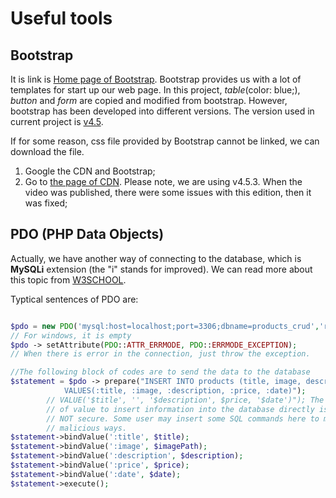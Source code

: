 # Useful tools

## Bootstrap

It is link is [Home page of Bootstrap](https://getbootstrap.com/).  Bootstrap provides us with a lot of templates for start up our web page. In this project, *table*(color: blue;), *button* and *form* are copied and modified from bootstrap. However, bootstrap has been developed into different versions. The version used in current project is [v4.5](https://getbootstrap.com/docs/4.5/getting-started/introduction/).

If for some reason, css file provided by Bootstrap cannot be linked, we can download the file.

1. Google the CDN and Bootstrap;
2. Go to [the page of CDN](https://www.bootstrapcdn.com/). Please note, we are using v4.5.3. When the video was published, there were some issues with this edition, then it was fixed;

## PDO (PHP Data Objects)

Actually, we have another way of connecting to the database, which is **MySQLi** extension (the "i" stands for improved). We can read more about this topic from [W3SCHOOL](https://www.w3schools.com/php/php_mysql_connect.asp).

Typtical sentences of PDO are:

```php

$pdo = new PDO('mysql:host=localhost;port=3306;dbname=products_crud','root',''); // the third paramter is password. 
// For windows, it is empty
$pdo -> setAttribute(PDO::ATTR_ERRMODE, PDO::ERRMODE_EXCEPTION);
// When there is error in the connection, just throw the exception.

//The following block of codes are to send the data to the database
$statement = $pdo -> prepare("INSERT INTO products (title, image, description, price, create_date)
            VALUES(:title, :image, :description, :price, :date)");
        // VALUE('$title', '', '$description', $price, '$date')"); The reason we don't use this form 
        // of value to insert information into the database directly is this way of inserting data is
        // NOT secure. Some user may insert some SQL commands here to manage the database in the 
        // malicious ways.
$statement->bindValue(':title', $title); 
$statement->bindValue(':image', $imagePath); 
$statement->bindValue(':description', $description); 
$statement->bindValue(':price', $price); 
$statement->bindValue(':date', $date); 
$statement->execute();
```

